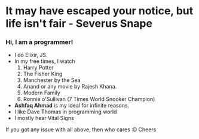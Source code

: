 # It may have escaped your notice, but life isn't fair - Severus Snape

### Hi, I am a programmer!

  - I do Elixir, JS.
  - In my free times, I watch
    1. Harry Potter
    2. The Fisher King
    3. Manchester by the Sea
    4. Anand or any movie by Rajesh Khana.
    5. Modern Family
    6. Ronnie o'Sullivan (7 Times World Snooker Champion)
  - **Ashfaq Ahmad** is my ideal for infinite reasons.
  - I like Dave Thomas in programming world
  - I mostly hear Vital Signs
  
 If you got any issue with all above, then who cares :D Cheers
